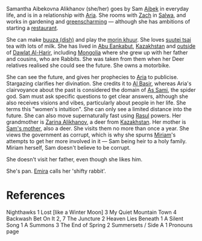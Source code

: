 Samantha Aibekovna Alikhanov (she/her) goes by Sam [Aibek](Aibek) in everyday life, and is in a relationship with [Aria](Aria.md). She rooms with [Zach](Zach.md) in [Salwa](Salwa.md), and works in gardening and [greenscharming](greenscharming.md) — although she has ambitions of starting a [restaurant](Buuza.md).

She can make [buuza (dish)](buuza%20(dish).md) and play the [morin khuur](morin%20khuur). She loves [suutei tsai](suutei%20tsai) tea with lots of milk. She has lived in [Abu Eankabut](Abu%20Eankabut.md), [Kazakhstan](Kazakhstan.md) and [outside](Outside%20of%20Dalwat%20Al-Harir.md) of [Dawlat Al-Harir](Dawlat%20Al-Harir.md), including [Mongolia](Mongolia.md) where she grew up with her father and cousins, who are Rabbits. She was taken from them when her Deer relatives realised she could see the future. She owns a motorbike.

She can see the future, and gives her prophecies to [Aria](Aria.md) to publicise. Stargazing clarifies her divination. She credits it to [Al Basir](Al%20Basir.md), whereas Aria's clairvoyance about the past is considered the domain of [As Sami](As%20Sami.md), the spider god. Sam must ask specific questions to get clear answers, although she also receives visions and vibes, particularly about people in her life. She terms this "women's intuition". She can only see a limited distance into the future. She can also move supernaturally fast using [Rasul](Rasul.md) powers.
Her grandmother is [Zarina Alikhanov](Zarina.md), a deer from [Kazakhstan](Kazakhstan.md). Her mother is [Sam's mother](Sam's%20mother.md), also a deer. She visits them no more than once a year. She views the government as corrupt, which is why she spurns [Miriam](Miriam.md)'s attempts to get her more involved in it — Sam being heir to a holy family. Miriam herself, Sam doesn't believe to be corrupt.

She doesn't visit her father, even though she likes him.

She's pan. [Emira](Emira.md) calls her 'shifty rabbit'.
# References
Nighthawks 1
Lost \[like a Winter Moon\] 3
My Quiet Mountain Town 4
Backwash
Bet On It 2, 7
The Juncture 2
Heaven Lies Beneath 1
A Silent Song 1
A Summons 3
The End of Spring 2
Summersets / Side A 1
Pronouns page